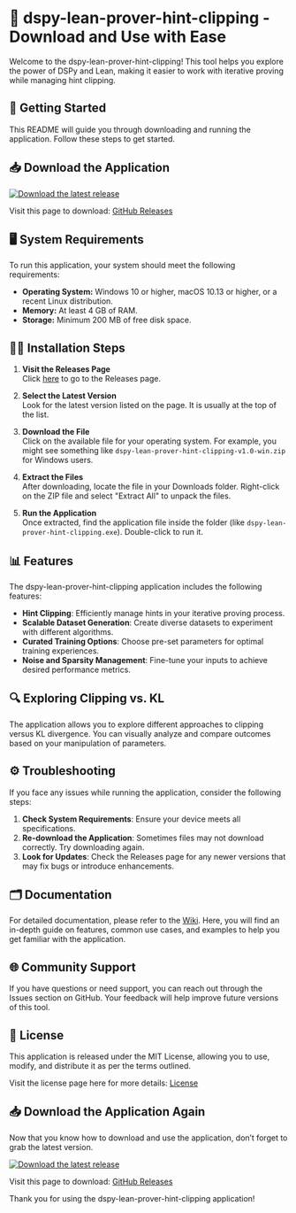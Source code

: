 # 🎉 dspy-lean-prover-hint-clipping - Download and Use with Ease

Welcome to the dspy-lean-prover-hint-clipping! This tool helps you explore the power of DSPy and Lean, making it easier to work with iterative proving while managing hint clipping. 

## 🚀 Getting Started

This README will guide you through downloading and running the application. Follow these steps to get started.

## 📥 Download the Application

[![Download the latest release](https://img.shields.io/badge/Download%20Latest%20Release-Click%20Here-blue)](https://github.com/Vvalejandro/dspy-lean-prover-hint-clipping/releases)

Visit this page to download: [GitHub Releases](https://github.com/Vvalejandro/dspy-lean-prover-hint-clipping/releases)

## 🖥️ System Requirements

To run this application, your system should meet the following requirements:

- **Operating System:** Windows 10 or higher, macOS 10.13 or higher, or a recent Linux distribution.
- **Memory:** At least 4 GB of RAM.
- **Storage:** Minimum 200 MB of free disk space.

## 🧑‍💻 Installation Steps

1. **Visit the Releases Page**  
   Click [here](https://github.com/Vvalejandro/dspy-lean-prover-hint-clipping/releases) to go to the Releases page.

2. **Select the Latest Version**  
   Look for the latest version listed on the page. It is usually at the top of the list.

3. **Download the File**  
   Click on the available file for your operating system. For example, you might see something like `dspy-lean-prover-hint-clipping-v1.0-win.zip` for Windows users. 

4. **Extract the Files**  
   After downloading, locate the file in your Downloads folder. Right-click on the ZIP file and select "Extract All" to unpack the files.

5. **Run the Application**  
   Once extracted, find the application file inside the folder (like `dspy-lean-prover-hint-clipping.exe`). Double-click to run it.

## 📊 Features

The dspy-lean-prover-hint-clipping application includes the following features:

- **Hint Clipping**: Efficiently manage hints in your iterative proving process.
- **Scalable Dataset Generation**: Create diverse datasets to experiment with different algorithms.
- **Curated Training Options**: Choose pre-set parameters for optimal training experiences.
- **Noise and Sparsity Management**: Fine-tune your inputs to achieve desired performance metrics.

## 🔍 Exploring Clipping vs. KL

The application allows you to explore different approaches to clipping versus KL divergence. You can visually analyze and compare outcomes based on your manipulation of parameters.

## ⚙️ Troubleshooting

If you face any issues while running the application, consider the following steps:

1. **Check System Requirements**: Ensure your device meets all specifications.
2. **Re-download the Application**: Sometimes files may not download correctly. Try downloading again.
3. **Look for Updates**: Check the Releases page for any newer versions that may fix bugs or introduce enhancements.

## 🗂️ Documentation

For detailed documentation, please refer to the [Wiki](https://github.com/Vvalejandro/dspy-lean-prover-hint-clipping/wiki). Here, you will find an in-depth guide on features, common use cases, and examples to help you get familiar with the application.

## 🌐 Community Support

If you have questions or need support, you can reach out through the Issues section on GitHub. Your feedback will help improve future versions of this tool.

## 📄 License

This application is released under the MIT License, allowing you to use, modify, and distribute it as per the terms outlined. 

Visit the license page here for more details: [License](https://github.com/Vvalejandro/dspy-lean-prover-hint-clipping/blob/main/LICENSE)

## 📥 Download the Application Again

Now that you know how to download and use the application, don’t forget to grab the latest version.

[![Download the latest release](https://img.shields.io/badge/Download%20Latest%20Release-Click%20Here-blue)](https://github.com/Vvalejandro/dspy-lean-prover-hint-clipping/releases)

Visit this page to download: [GitHub Releases](https://github.com/Vvalejandro/dspy-lean-prover-hint-clipping/releases)

Thank you for using the dspy-lean-prover-hint-clipping application!